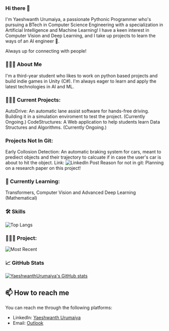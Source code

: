### Hi there 👋

I'm Yaeshwanth Urumaiya, a passionate Pythonic Programmer who's pursuing a BTech in Computer Science Engineering with a specialization in Artificial Intelligence and Machine Learning! I have a keen interest in Computer Vision and Deep Learning, and I take up projects to learn the ways of an AI engineer 🐼.

Always up for connecting with people! 

### 👩🏻‍💻 About Me

I'm a third-year student who likes to work on python based projects and build indie games in Unity (C#). I'm always eager to learn and apply the latest technologies in AI and ML.

### 👩🏻‍💻 Current Projects:

AutoDrive: An automatic lane assist software for hands-free driving. Building it in a simulation enviroment to test the project. (Currently Ongoing.)
CodeStructures: A Web application to help students learn Data Structures and Algorithms. (Currently Ongoing.)

### Projects Not In Git: 

Early Collosion Detection: An automatic braking system for cars, meant to prediect objects and their trajectory to calcuate if in case the user's car is about to hit the object. 
Link: ![LinkedIn Post](https://www.linkedin.com/posts/yaeshwanth-urumaiya_earlycollisiondetection-automation-autonomousdriving-activity-7187398479332216832-R_p9?utm_source=share&utm_medium=member_desktop&rcm=ACoAAEAydssB1eJtxUBUBYTSnqQzpjszRjkvAN8)
Reason for not in git: Planning on a research paper on this project!

### 📑 Currently Learning:

Transformers, Computer Vision and Advanced Deep Learning (Mathematical)

### 🛠 Skills
![Top Langs](https://github-readme-stats.vercel.app/api/top-langs/?username=YaeshwanthUrumaiya&layout=compact&theme=vision-friendly-dark)

### 👩🏻‍💻 Project:
![Most Recent](https://github-readme-stats.vercel.app/api/pin/?username=YaeshwanthUrumaiya&repo=CodeStructures&theme=vision-friendly-dark)


### 📈 GitHub Stats
[![YaeshwanthUrumaiya's GitHub stats](https://github-readme-stats.vercel.app/api?username=YaeshwanthUrumaiya&show_icons=true&theme=vision-friendly-dark&count_private=true&hide=issues,prs,contribs)](https://github.com/YaeshwanthUrumaiya/github-readme-stats)


## 📫 How to reach me
 You can reach me through the following platforms:
 - LinkedIn: [Yaeshwanth Urumaiya](https://www.linkedin.com/in/yaeshwanth-urumaiya-323850260/)
 - Email: [Outlook](mailto:yaeshwanthurumaiya@outlook.com)
